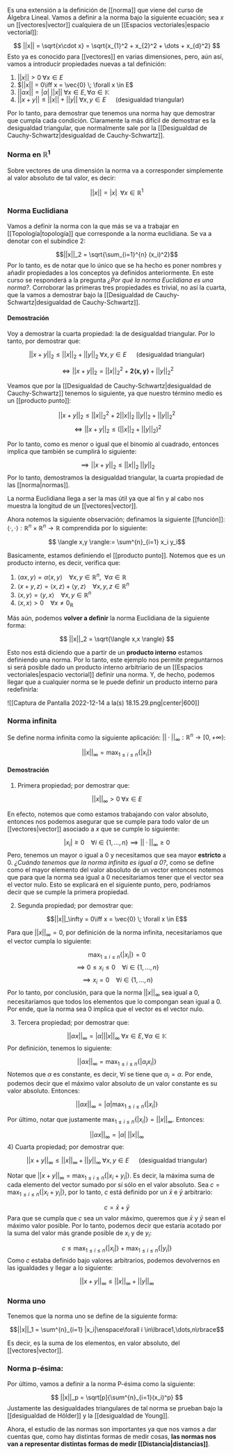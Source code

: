 Es una extensión a la definición de [[norma]] que viene del curso de Álgebra Lineal. Vamos a definir a la norma bajo la siguiente ecuación; sea $x$ un [[vectores|vector]] cualquiera de un [[Espacios vectoriales|espacio vectorial]]: 

$$ ||x|| = \sqrt{x\cdot x} = \sqrt{x_{1}^2 + x_{2}^2 + \dots + x_{d}^2} $$ 
Esto ya es conocido para [[vectores]] en varias dimensiones, pero, aún así, vamos a introducir propiedades nuevas a tal definición: 

1) $||x|| > 0 \; \forall x\in E$
2) $||x|| = 0\iff x = \vec{0} \; \forall x \in E$
3) $||\alpha x|| = |\alpha| \;||x||\;\forall x\in E, \forall\alpha\in\mathbb{K}$ 
4) $||x + y|| \leq ||x|| + ||y|| \; \forall x,y\in E \;\;\enspace\enspace\text{(desigualdad triangular)}$

Por lo tanto, para demostrar que tenemos una norma hay que demostrar que cumpla cada condición. Claramente la más difícil de demostrar es la desigualdad triangular, que normalmente sale por la [[Desigualdad de Cauchy-Schwartz|desigualdad de Cauchy-Schwartz]]. 

### Norma en $\mathbb{R}^1$ 

Sobre vectores de una dimensión la norma va a corresponder simplemente al valor absoluto de tal valor, es decir: 

$$||x|| = |x| \; \;\forall x\in\mathbb{R}^1$$ 
### Norma Euclidiana 

Vamos a definir la norma con la que más se va a trabajar en [[Topología|topología]] que corresponde a la norma euclidiana.  Se va a denotar con el subíndice 2: 

$$||x||_2 = \sqrt{\sum_{i=1}^{n} (x_i)^2}$$ 
Por lo tanto, es de notar que lo único que se ha hecho es poner nombres y añadir propiedades a los conceptos ya definidos anteriormente. En este curso se responderá a la pregunta *¿Por qué la norma Euclidiana es una norma?*. Corroborar las primeras tres propiedades es trivial, no así la cuarta, que la vamos a demostrar bajo la [[Desigualdad de Cauchy-Schwartz|desigualdad de Cauchy-Schwartz]]. 

#### Demostración 

Voy a demostrar la cuarta propiedad: la de desigualdad triangular. Por lo tanto, por demostrar que: 

$$||x + y||_2 \leq ||x||_2 + ||y||_2 \; \forall x,y\in E\;\;\enspace\enspace\text{(desigualdad triangular)}$$

$$\iff||x + y||_2 = ||x||_{2}^2 + \mathbf{2\langle x,y\rangle} + ||y||_{2}^2 $$

Veamos que por la [[Desigualdad de Cauchy-Schwartz|desigualdad de Cauchy-Schwartz]] tenemos lo siguiente, ya que nuestro término medio es un [[producto punto]]:

$$||x + y||_2 \leq ||x||_{2}^2 + 2||x||_2 \;||y||_2 + ||y||_{2}^2$$
$$\iff ||x + y||_2 \leq (||x||_2 + ||y||_2)^2$$

Por lo tanto, como es menor o igual que el binomio al cuadrado, entonces implica que también se cumplirá lo siguiente: 

$$\implies ||x + y||_2 \leq ||x||_2 \; ||y||_2$$ 
Por lo tanto, demostramos la desigualdad triangular, la cuarta propiedad de las [[norma|normas]]. 

La norma Euclidiana llega a ser la mas útil ya que al fin y al cabo nos muestra la longitud de un [[vectores|vector]]. 




Ahora notemos la siguiente observación; definamos la siguiente [[función]]: $\langle ·, ·\rangle: \mathbb{R}^n \times \mathbb{R}^n \rightarrow \mathbb{R}$ comprendida por lo siguiente: 

$$ \langle x,y \rangle:= \sum^{n}_{i=1} x_i y_i$$

Basicamente, estamos definiendo el [[producto punto]]. Notemos que es un producto interno, es decir, verifica que: 

1) $\langle \alpha x,y \rangle = \alpha\langle x,y\rangle\enspace\enspace\forall x,y\in\mathbb{R}^n, \enspace\forall\alpha\in\mathbb{R}$ 
2) $\langle x + y,z\rangle = \langle x,z\rangle + \langle y,z\rangle\enspace\enspace\forall x,y,z\in\mathbb{R}^n$
3) $\langle x,y\rangle = \langle y,x \rangle\enspace\enspace\forall x,y\in \mathbb{R}^n$
4) $\langle x,x\rangle > 0 \enspace\enspace\forall x \neq 0_\mathbb{R}$ 

Más aún, podemos **volver a definir** la norma Euclidiana de la siguiente forma: 

$$ ||x||_2 = \sqrt{\langle x,x \rangle} $$

Esto nos está diciendo que a partir de un **producto interno** estamos definiendo una norma. Por lo tanto, este ejemplo nos permite preguntarnos si será posible dado un producto interno arbitriario de un [[Espacios vectoriales|espacio vectorial]] definir una norma. Y, de hecho, podemos llegar que a cualquier norma se le puede definir un producto interno para redefinirla: 

![[Captura de Pantalla 2022-12-14 a la(s) 18.15.29.png|center|600]]


### Norma infinita 

Se define norma infinita como la siguiente aplicación: $||·||_\infty:\mathbb{R}^n\rightarrow [0, +\infty)$: 

$$ ||x||_\infty = \max_{1 \leq i \leq n} \lbrace|x_i|\rbrace $$ 
#### Demostración 

1) Primera propiedad; por demostrar que: 

$$||x||_{\infty} > 0 \; \forall x\in E$$

En efecto, notemos que como estamos trabajando con valor absoluto, entonces nos podemos asegurar que se cumple para todo valor de un [[vectores|vector]] asociado a $x$ que se cumple lo siguiente: 

$$ |x_i| \geq 0 \enspace\enspace\forall i \in \lbrace1,\dots,n\rbrace\implies ||·||_\infty \geq 0$$ 
Pero, tenemos un mayor o igual a 0 y necesitamos que sea mayor **estricto** a 0.  *¿Cuándo tenemos que la norma infinita es igual a 0?*, como se define como el mayor elemento del valor absoluto de un vector entonces notemos que para que la norma sea igual a 0 necesitariamos tener que el vector sea el vector nulo. Esto se explicará en el siguiente punto, pero, podríamos decir que se cumple la primera propiedad. 

2) Segunda propiedad; por demostrar que: 

$$||x||_\infty = 0\iff x = \vec{0} \; \forall x \in E$$

Para que $||x||_\infty = 0$, por definición de la norma infinita, necesitaríamos que el vector cumpla lo siguiente: 

$$ \max_{1 \leq i \leq n} \lbrace|x_i|\rbrace = 0 $$
$$ \implies 0 \leq x_i \leq 0\enspace\enspace\forall i \in \lbrace 1,\dots,n \rbrace $$$$\implies x_i = 0\enspace\enspace\forall i \in \lbrace 1,\dots,n \rbrace $$ 
Por lo tanto, por conclusión, para que la norma $||x||_\infty$ sea igual a 0, necesitaríamos que todos los elementos que lo compongan sean igual a 0. Por ende, que la norma sea 0 implica que el vector es el vector nulo. 

3) Tercera propiedad; por demostrar que: 

$$||\alpha x||_\infty = |\alpha| ||x||_\infty \; \forall x\in E, \forall\alpha\in\mathbb{K}$$ 
Por definición, tenemos lo siguiente: 

$$ ||\alpha x||_\infty = \max_{1 \leq i \leq n} \lbrace|\alpha_i x_i| \rbrace$$ 
Notemos que $\alpha$ es constante, es decir, $\forall i$ se tiene que $\alpha_i = \alpha$. Por ende, podemos decir que el máximo valor absoluto de un valor constante es su valor absoluto. Entonces: 

$$ ||\alpha x||_\infty = |\alpha|\max_{1 \leq i \leq n} \lbrace|x_i| \rbrace$$

Por último, notar que justamente $\max_{1 \leq i \leq n} \lbrace|x_i| \rbrace = ||x||_\infty$. Entonces: 

$$||\alpha x||_\infty = |\alpha| \;||x||_\infty $$ 
4) Cuarta propiedad; por demostrar que: 

$$||x + y||_\infty \leq ||x||_\infty + ||y||_\infty \; \forall x,y\in E\;\;\enspace\enspace\text{(desigualdad triangular)}$$ 

Notar que $||x + y||_\infty = \max_{1 \leq i \leq n} \lbrace|x_i + y_i| \rbrace$. Es decir, la máxima suma de cada elemento del vector sumado por sí sólo en el valor absoluto. Sea $c = \max_{1 \leq i \leq n} \lbrace|x_i + y_i| \rbrace$, por lo tanto, $c$ está definido por un $\bar{x}$ e $\bar{y}$ arbitrario: 

$$ c = \bar{x} + \bar{y} $$ 
Para que se cumpla que $c$ sea un valor máximo, queremos que $\bar{x}$ y $\bar{y}$ sean el máximo valor posible. Por lo tanto, podemos decir que estaría acotado por la suma del valor más grande posible de $x_i$ y de $y_i$:

$$ c \leq \max_{1 \leq i \leq n} \lbrace|x_i| \rbrace + \max_{1 \leq i \leq n} \lbrace|y_i| \rbrace $$ 
Como $c$ estaba definido bajo valores arbitrarios, podemos devolvernos en las igualdades y llegar a lo siguiente: 

$$ ||x + y||_\infty \leq ||x||_\infty + ||y||_\infty $$ 



### Norma uno

Tenemos que la norma uno se define de la siguiente forma: 

$$||x||_1 = \sum^{n}_{i=1} |x_i|\enspace\forall i \in\lbrace1,\dots,n\rbrace$$

Es decir, es la suma de los elementos, en valor absoluto, del [[vectores|vector]].

### Norma p-ésima: 

Por último, vamos a definir a la norma P-ésima como la siguiente: 

$$ ||x||_p = \sqrt[p]{\sum^{n}_{i=1}(x_i)^p} $$ 
Justamente las desigualdades triangulares de tal norma se prueban bajo la [[desigualdad de Hölder]] y la [[desigualdad de Young]]. 

Ahora, el estudio de las normas son importantes ya que nos vamos a dar cuentas que, como hay distintas formas de medir cosas, **las normas nos van a representar distintas formas de medir [[Distancia|distancias]]**. 